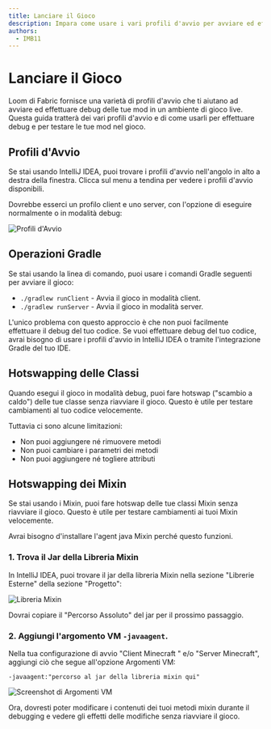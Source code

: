 ```yaml
---
title: Lanciare il Gioco
description: Impara come usare i vari profili d'avvio per avviare ed effettuare debug delle tue mod in un ambiente di gioco dal vivo.
authors:
  - IMB11
---
```


# Lanciare il Gioco

Loom di Fabric fornisce una varietà di profili d'avvio che ti aiutano ad avviare ed effettuare debug delle tue mod in un ambiente di gioco live. Questa guida tratterà dei vari profili d'avvio e di come usarli per effettuare debug e per testare le tue mod nel gioco.

## Profili d'Avvio

Se stai usando IntelliJ IDEA, puoi trovare i profili d'avvio nell'angolo in alto a destra della finestra. Clicca sul menu a tendina per vedere i profili d'avvio disponibili.

Dovrebbe esserci un profilo client e uno server, con l'opzione di eseguire normalmente o in modalità debug:

![Profili d'Avvio](/assets/develop/getting-started/launch-profiles.png)

## Operazioni Gradle

Se stai usando la linea di comando, puoi usare i comandi Gradle seguenti per avviare il gioco:

- `./gradlew runClient` - Avvia il gioco in modalità client.
- `./gradlew runServer` - Avvia il gioco in modalità server.

L'unico problema con questo approccio è che non puoi facilmente effettuare il debug del tuo codice. Se vuoi effettuare debug del tuo codice, avrai bisogno di usare i profili d'avvio in IntelliJ IDEA o tramite l'integrazione Gradle del tuo IDE.

## Hotswapping delle Classi

Quando esegui il gioco in modalità debug, puoi fare hotswap ("scambio a caldo") delle tue classe senza riavviare il gioco. Questo è utile per testare cambiamenti al tuo codice velocemente.

Tuttavia ci sono alcune limitazioni:

- Non puoi aggiungere né rimuovere metodi
- Non puoi cambiare i parametri dei metodi
- Non puoi aggiungere né togliere attributi

## Hotswapping dei Mixin

Se stai usando i Mixin, puoi fare hotswap delle tue classi Mixin senza riavviare il gioco. Questo è utile per testare cambiamenti ai tuoi Mixin velocemente.

Avrai bisogno d'installare l'agent java Mixin perché questo funzioni.

### 1. Trova il Jar della Libreria Mixin

In IntelliJ IDEA, puoi trovare il jar della libreria Mixin nella sezione "Librerie Esterne" della sezione "Progetto":

![Libreria Mixin](/assets/develop/getting-started/mixin-library.png)

Dovrai copiare il "Percorso Assoluto" del jar per il prossimo passaggio.

### 2. Aggiungi l'argomento VM `-javaagent`.

Nella tua configurazione di avvio "Client Minecraft " e/o "Server Minecraft", aggiungi ciò che segue all'opzione Argomenti VM:

```:no-line-numbers
-javaagent:"percorso al jar della libreria mixin qui"
```

![Screenshot di Argomenti VM](/assets/develop/getting-started/vm-arguments.png)

Ora, dovresti poter modificare i contenuti dei tuoi metodi mixin durante il debugging e vedere gli effetti delle modifiche senza riavviare il gioco.
